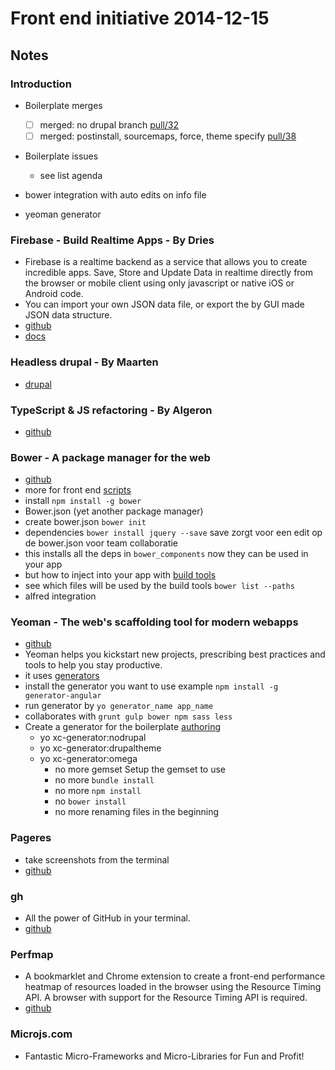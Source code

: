 # Front end initiative 2014-12-15
## Notes
### Introduction

  * Boilerplate merges
    * [ ] merged: no drupal branch [pull/32](https://github.com/Crosscheck/drupal-theme-boilerplate/pull/32)
    * [ ] merged: postinstall, sourcemaps, force, theme specify [pull/38](https://github.com/Crosscheck/drupal-theme-boilerplate/pull/38)

  * Boilerplate issues
    * see list agenda

  * bower integration with auto edits on info file
  * yeoman generator

### Firebase - Build Realtime Apps - By Dries
 * Firebase is a realtime backend as a service that allows you to create incredible apps. Save, Store and Update Data in realtime directly from the browser or mobile client using only javascript or native iOS or Android code.
 * You can import your own JSON data file, or export the by GUI made JSON data structure.
 * [github](https://github.com/firebase)
 * [docs](https://www.firebase.com/docs/)

### Headless drupal - By Maarten

  * [drupal](https://groups.drupal.org/headless-drupal) 

### TypeScript & JS refactoring - By Algeron

  * [github](https://github.com/Microsoft/TypeScript)

### Bower - A package manager for the web

  * [github](https://github.com/bower/bower)
  * more for front end [scripts](http://bower.io/search/)
  * install `npm install -g bower`
  * Bower.json (yet another package manager)
  * create bower.json `bower init`
  * dependencies `bower install jquery --save` save zorgt voor een edit op de bower.json voor team collaboratie
  * this installs all the deps in `bower_components` now they can be used in your app
  * but how to inject into your app with [build tools](http://bower.io/docs/tools/)
  * see which files will be used by the build tools `bower list --paths`
  * alfred integration
  
### Yeoman - The web's scaffolding tool for modern webapps
  
  * [github](https://github.com/bower/bower)
  * Yeoman helps you kickstart new projects, prescribing best practices and tools to help you stay productive.
  * it uses [generators](http://yeoman.io/generators/)
  * install the generator you want to use example `npm install -g generator-angular`
  * run generator by `yo generator_name app_name`
  * collaborates with `grunt gulp bower npm sass less`
  * Create a generator for the boilerplate [authoring](http://yeoman.io/authoring/)
    * yo xc-generator:nodrupal
    * yo xc-generator:drupaltheme
    * yo xc-generator:omega
        * no more gemset Setup the gemset to use
        * no more `bundle install` 
        * no more `npm install` 
        * no `bower install` 
        * no more renaming files in the beginning



### Pageres
  * take screenshots from the terminal
  * [github](https://github.com/sindresorhus/pageres)

### gh
  * All the power of GitHub in your terminal.
  * [github](https://github.com/node-gh/gh)

### Perfmap

  * A bookmarklet and Chrome extension to create a front-end performance heatmap of resources loaded in the browser using the Resource Timing API. A browser with support for the Resource Timing API is required.
  * [github](https://github.com/zeman/perfmap)

### Microjs.com

  * Fantastic Micro-Frameworks and Micro-Libraries for Fun and Profit!

